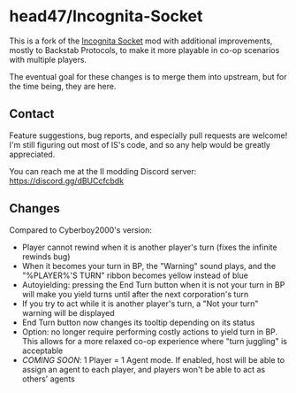 # head47/Incognita-Socket

This is a fork of the [Incognita Socket](https://github.com/Cyberboy2000/Incognita-Socket) mod with additional improvements, mostly to Backstab Protocols, to make it more playable in co-op scenarios with multiple players.

The eventual goal for these changes is to merge them into upstream, but for the time being, they are here.

## Contact

Feature suggestions, bug reports, and especially pull requests are welcome! I'm still figuring out most of IS's code, and so any help would be greatly appreciated.

You can reach me at the II modding Discord server: https://discord.gg/dBUCcfcbdk

## Changes

Compared to Cyberboy2000's version:
* Player cannot rewind when it is another player's turn (fixes the infinite rewinds bug)
* When it becomes your turn in BP, the "Warning" sound plays, and the "%PLAYER%'S TURN" ribbon becomes yellow instead of blue
* Autoyielding: pressing the End Turn button when it is not your turn in BP will make you yield turns until after the next corporation's turn
* If you try to act while it is another player's turn, a "Not your turn" warning will be displayed
* End Turn button now changes its tooltip depending on its status
* Option: no longer require performing costly actions to yield turn in BP. This allows for a more relaxed co-op experience where "turn juggling" is acceptable
* *COMING SOON*: 1 Player = 1 Agent mode. If enabled, host will be able to assign an agent to each player, and players won't be able to act as others' agents

